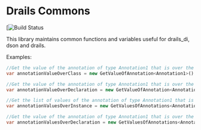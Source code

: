 # Drails Commons

[![Build Status](https://travis-ci.org/drails-dart/drails_commons.svg)

This library maintains common functions and variables useful for drails_di, dson and drails.

Examples:

```Dart
//Get the value of the annotation of type Annotation1 that is over the class of instanceMirro1
var annotationValueOverClass = new GetValueOfAnnotation<Annotation1>().fromInstance(instanceMirro1);

//Get the value of the annotation of type Annotation1 that is over the class of declarationMirror1
var annotationValueOverDeclaration = new GetValueOfAnnotation<Annotation1>().fromDeclaration(declarationMirror1);

//Get the list of values of the annotation of type Annotation1 that is over the class of instanceMirro1
var annotationValuesOverInstance = new GetValuesOfAnnotations<Annotation1>().fromInstance(instanceMirro1);

//Get the value of the annotation of type Annotation1 that is over the class of declarationMirror1
var annotationValuesOverDeclaration = new GetValuesOfAnnotations<Annotation1>().fromDeclaration(declarationMirror1);
```
